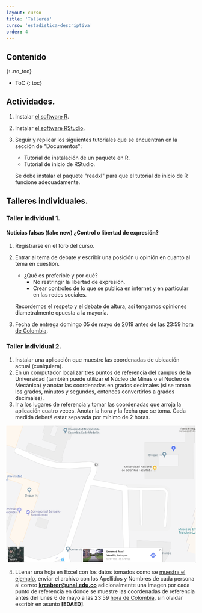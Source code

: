 ```yaml
---
layout: curso
title: 'Talleres'
curso: 'estadistica-descriptiva'
order: 4
---
```



## Contenido
{: .no_toc}

* ToC
{: toc}

## Actividades.

1. Instalar [el software R](https://cran.r-project.org/bin/windows/base/).
2. Instalar [el software RStudio](https://www.rstudio.com/products/rstudio/download/).
3. Seguir y replicar los siguientes tutoriales que se encuentran en la sección
   de "Documentos":
   - Tutorial de instalación de un paquete en R.
   - Tutorial de inicio de RStudio.

   Se debe instalar el paquete "readxl" para que el tutorial de inicio de R
   funcione adecuadamente.




## Talleres individuales.

### Taller individual 1.

#### Noticias falsas (fake new) ¿Control o libertad de expresión?

1. Registrarse en el foro del curso.
2. Entrar al tema de debate y escribir una posición
   u opinión en cuanto al tema en cuestión.

   - ¿Qué es preferible y por qué?
     * No restringir la libertad de expresión.
     * Crear controles de lo que se publica en internet y
       en particular en las redes sociales.

   Recordemos el respeto y el debate de altura,
   así tengamos opiniones diametralmente opuesta a
   la mayoría.

3. Fecha de entrega domingo 05 de mayo de 2019 antes
    de las 23:59 [hora de Colombia](http://horalegal.inm.gov.co/).    


### Taller individual 2.

1. Instalar una aplicación que muestre las coordenadas
de ubicación actual (cualquiera).
2. En un computador localizar tres puntos de referencia
del campus de la Universidad (también puede utilizar
  el Núcleo de Minas o el Núcleo de Mecánica)
y anotar las coordenadas en grados decimales (si se toman
  los grados, minutos y segundos, entonces convertirlos
  a grados decimales).
3. Ir a los lugares de referencia y tomar las coordenadas que
arroja la aplicación cuatro veces.
Anotar la hora y la fecha que se toma. Cada medida deberá estar
separada por mínimo de 2 horas.

![](./basesdedatos/punto_referencia1.png)

4. LLenar una hoja en Excel con los datos tomados como se
  [muestra el ejemplo](./basesdedatos/CabreraTorresKennethRoy.xlsx),
  enviar el archivo con los Apellidos y Nombres de cada
  persona al correo **krcabrer@unal.edu.co**  adicionalmente
  una imagen por cada punto de referencia en donde se
  muestre las coordenadas de referencia antes
  del lunes 6 de mayo a las 23:59
  [hora de Colombia](http://horalegal.inm.gov.co/),
  sin olvidar escribir en asunto **[EDAED]**.





<!---

El problema de movilidad en Medellín tiene muchos aspectos a
considerar. Uno de ellos es el tiempo de viaje del lugar de
residencia al lugar de estudio o trabajo.

Para realizar un análisis exploratorio de datos que
tengan que ver con movilidad se realizará una encuesta
a cada estudiante de la asignatura.

Traer para la clase del 16 agosto de 2018 la siguiente información
con el fin de responder a la encuesta que se realizará en clase:

  1. Coordenadas del lugar de residencia u origen del viaje.
     latitud y longitud con
     la aplicación [google maps](https://www.google.com/maps).
  2. Coordenadas del lugar en la Universidad del destino.
     latitud y longitud con
     la aplicación [google maps](https://www.google.com/maps).        
  3. Hora y minutos de salida del lugar de residencia.
  4. Hora y minutos de llegada al destino en la Universidad.

Para las personas que no hayan podido entregar esta información
el día 16 se tomará de nuevo el día 21 de agosto de 2018.s  

### Taller individual 2.

Inscribirse al foro del curso [localizado en la página del curso](https://labscn-unalmed.github.io/estadistica-descriptiva/foro.html),
utilizando en correo institucional.

Se realizará un corte el día 25 de agosto a las 17:00 horas.
Toda inscripción que se haga después de esta fecha límite se tomará
como entrega tarde del taller individual 2.

### Taller individual 3.

1. Reclamar en la oficina 14-214 de acuerdo al grupo a que pertenezca.

   a. **Grupo 1**: Personas que no pueden ir el día 21 de agosto a otra hora
      que no sea la hora de clase.

   b. **Grupo 2**: Personas que pueden ir a otra hora distinta de la hora de clase.

   El **grupo 1** reclama un póster a las 9:15 am en la oficina 14-214
    y el **grupo 2** reclama el póster a las 12:00 meridiano en la misma oficina.

2. De acuerdo a los elementos que se mencionan en los [documentos
   que se muestran en la página](https://labscn-unalmed.github.io/estadistica-descriptiva/documentos.html#guias-para-presentaci%C3%B3n-de-p%C3%B3sters), evalúe el póster entregado,
   considerando los siguientes items:

   a. Forma:
      + Distribución o diagramación del póster..
      + Ortografía.
      + Tipo y tamaño de letra.
      + Uso de colores.
      + Presentación de las gráficas.

   b. Fondo:    
      + Claridad en los integrantes del grupo.
      + Claridad en el objetivo.
      + Redacción clara de los párrafos o frases.
      + Claridad en la metodología utilizada.
      + Claridad en los gráficos presentados.
      + Redacción de las conclusiones.
      + Redacción de las recomendaciones.
      + Mención de la bibliografía y/o cibergrafía.

3. Se elabora un documento en formato ".pdf" que incluya:
     - Portada.
     - Corta introducción a la presentación de pósters
       de carácter científico.
     - Una fotografía del póster analizado.
     - Calificación de 0 a 5 cada uno de los items de forma.
     - Calificación de 0 a 5 cada un de los items de fondo.
     - Y una observación sobre aspectos positivos o
       destacables del póster y sobre los aspectos
       a mejorar.

4.  Fecha de entrega: martes 28 de agosto de 2018
    antes de las 23:59 [hora de Colombia](http://horalegal.inm.gov.co/) enviar
    el archivo ".pdf" a la dirección **krcabrer@unal.edu.co**
    y no olvidar en asunto **[EDAED]**.

## Talleres en grupo.

### Taller en grupo 1.
<!---
1. En grupo de máximo tres personas.
2. La siguiente gráfica es tomada de "El Colombiano",
    del 15 de enero de 2019. Páginas 2 y 3. bajo el título:
    **¿Qué tan segura se siente la gente en Medellín?**.

   ![](seguridad_ciudadana.png)
3. Elaborar una gráfica que mejore la presentación de los datos.
    - Utilizando las gáficas básica del R (*plot()* o *barplot()*, etc.).
    - Utilizando el paquete ggplot2 del R (*ggplot()*).
4. Presentar el informe en formato ".html".
5. Enviar el archivo ".Rmd" correspondiente.
6. Enviar la base de datos construida para la elaboración del gráfico.
7. Fecha de envío: Martes 5 de febrero de 2019, antes de las 23:59 hora de Colombia al correo **krcaber@unal.edu.co** y en asundo no olvidar **[EDAED]**.

### Taller en grupo 2.

#### Objetivo.

Plantear dos preguntas a una base de datos y mostrar un posible
resultado gráfico o de tabla para cada pregunta propuesta.

#### Fecha de entrega.

Martes, 5 de febrero de 2019 en horas de clase.





## Contenido
{: .no_toc}

* ToC
{: toc}



## Talleres individuales

### Taller individual 1

 - Entrar al foro y realizar la primera actividad descrita en el mismo.

 - Recuerde utilizar el correo de la universidad para entrar al foro.

 - Cualquier dificultad para entrar al foro,
   por favor enviar el comentario al correo **krcabrer@unal.edu.co**
   y no olvidar escribir
   en asunto la sigla (incluido los corchetes) **[EDAED]**.

### Taller individual 2

  - Contestar la [encuesta realizada](./basesdedatos/preguntas.jpg)
   el primer día de clase.

### Taller individual 3
   - Llevar a clase en un papel el perímetro en metros hasta
     precisión de centímetros de la Universidad
      Nacional de Colombia, Núcleo el Volador.    

### Taller individual 4
   - Estimar los valores dada la figura entregada en clase
     sobre el número de establecimientos de diferentes
     compañías de farmacia en el país.      


## Talleres en grupo.

### Taller en grupo 1.

#### Objetivo:

 - Redactar cuatro preguntas a la base de datos contraloría de Antioquia
   que se respondan ya sea con una tabla o un gráfica o
   ambas y mostrar un esquema del resultado esperado pensando en
   mostrar los resultados a la opinón pública sobre el desempeño
   de las contrataciones del departamento de Antioquia.

#### Documentos esperados:

Durante la clase el grupo de máximo cinco personas (sólo los que están presentes)
realizarán la propuestas en un papel y las entregarán al finalizar la clase el
día martes, 27 de febrero de 2018 a las 11:30 am al profesor junto con
la identificación de los integrantes.





## Contenido
{: .no_toc}

* ToC
{: toc}


## Talleres individuales

### Taller individual 1

- Responder la [encuesta](./documentos/Encuesta201702.pdf) del primer día de clase.

### Taller individual 2

- Estimar el promedio de edad de los estudiantes del curso de
  Estadística Descriptiva y Análisis Exploratorio de Datos.
- Proponer un rango de "confianza" para la estimación del promedio de edad.  

## Talleres en grupo

-->
